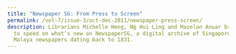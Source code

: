 ```yaml
---
title: "Newspaper SG: From Press to Screen"
permalink: /vol-7/issue-3/oct-dec-2011/newspaper-press-screen/
description: Librarians Michelle Heng, Ng Hui Ling and Mazelan Anuar bring us up
  to speed on what’s new on NewspaperSG, a digital archive of Singapore and
  Malaya newspapers dating back to 1831.
---
```

